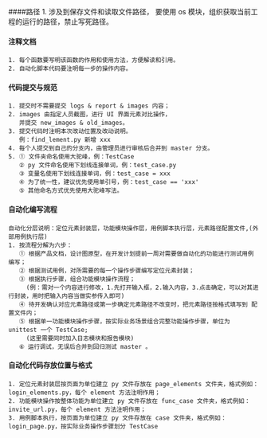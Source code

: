 ####路径
    1. 涉及到保存文件和读取文件路径，
       要使用 os 模块，组织获取当前工程的运行的路径，禁止写死路径。
    
#### 注释文档
    1. 每个函数要写明该函数的作用和使用方法，方便解读和引用。
    2. 自动化脚本代码要注明每一步的操作内容。
    
#### 代码提交与规范
    1. 提交时不需要提交 logs & report & images 内容；
    2. images 由指定人员截图，进行 UI 界面元素对比操作，
       并提交 new_images & old_images。
    3. 提交代码时注明本次改动位置及改动说明。
       例：find_lement.py 新增 xxx 
    4. 每个人提交到自己的分支内，由管理员进行审核后合并到 master 分支。
    5. ① 文件夹命名使用大驼峰，例：TestCase
       ② py 文件命名使用下划线连接单词，例：test_case.py
       ③ 变量名使用下划线连接单词，例：test_case = xxx
       ④ 为了统一性，建议优先使用单引号，例：test_case == 'xxx'
       ⑤ 其他命名方式优先使用大驼峰写法。
    
#### 自动化编写流程
    自动化分层说明：定位元素封装层，功能模块操作层，用例脚本执行层，元素路径配置文件,(外部用例执行层)
    1. 按流程分解为六步：
       ① 根据产品文档，设计图原型，在开发计划提前一周对需要做自动化的功能进行测试用例编写；
       ② 根据测试用例，对所需要的每一个操作步骤编写定位元素封装；
       ③ 根据执行步骤，组合功能模块操作流程；
         (例：需对一个内容进行修改，1.先打开输入框，2.输入内容，3.点击确定，可以对其进行封装，用时把输入内容当做实参传入即可)
       ④ 待开发确认对应元素路径或第一步确定元素路径不改变时，把元素路径按格式填写到 配置文件内；
       ⑤ 根据单一功能模块操作步骤，按实际业务场景组合完整功能操作步骤，单位为 unittest 一个 TestCase;
         (这里需要同时加入日志模块和报告模块)
       ⑥ 运行调试，无误后合并到回归测试 master 。
       
#### 自动化代码存放位置与格式
    1. 定位元素封装层按页面为单位建立 py 文件存放在 page_elements 文件夹，格式例如：login_elements.py，每个 element 方法注明作用；
    2. 功能模块操作按整体功能为单位建立 py 文件存放在 func_case 文件夹，格式例如：invite_url.py，每个 element 方法注明作用；
    3. 用例脚本执行，按页面为单位建立 py 文件存放在 case 文件夹，格式例如：login_page.py，按实际业务操作步骤划分 TestCase